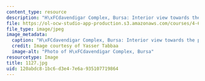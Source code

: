 ```yaml
---
content_type: resource
description: "H\xFCdavendigar Complex, Bursa: Interior view towards the prayer iwan."
file: https://ol-ocw-studio-app-production.s3.amazonaws.com/courses/4-614-religious-architecture-and-islamic-cultures-fall-2002/120abdc81bc6d3e47e6a935107719864_1127.jpg
file_type: image/jpeg
image_metadata:
  caption: "H\xFCdavendigar Complex, Bursa: Interior view towards the prayer iwan."
  credit: Image courtesy of Yasser Tabbaa
  image-alt: "Photo of H\xFCdavendigar Complex, Bursa"
resourcetype: Image
title: 1127.jpg
uid: 120abdc8-1bc6-d3e4-7e6a-935107719864
---
```

